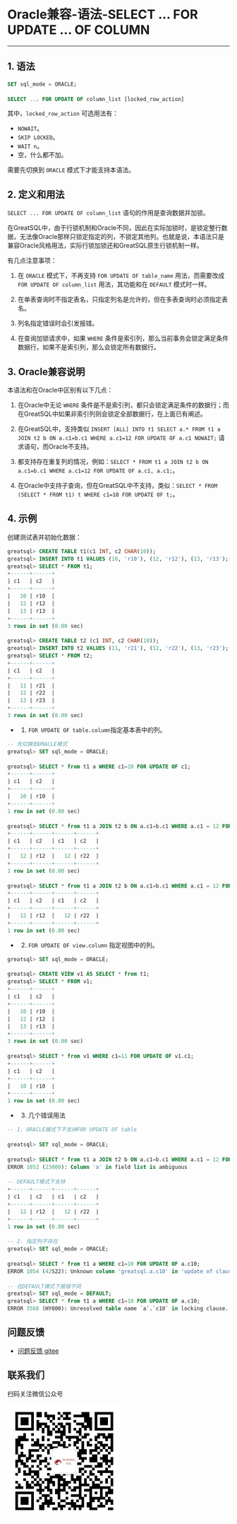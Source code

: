 # Oracle兼容-语法-SELECT ... FOR UPDATE ... OF COLUMN
---


## 1. 语法

```sql
SET sql_mode = ORACLE;

SELECT ... FOR UPDATE OF column_list [locked_row_action]
```

其中，`locked_row_action` 可选用法有：

- `NOWAIT`。
- `SKIP LOCKED`。
- `WAIT n`。
- 空，什么都不加。

需要先切换到 `ORACLE` 模式下才能支持本语法。

## 2. 定义和用法

`SELECT ... FOR UPDATE OF column_list` 语句的作用是查询数据并加锁。

在GreatSQL中，由于行锁机制和Oracle不同，因此在实际加锁时，是锁定整行数据，无法像Oracle那样只锁定指定的列，不锁定其他列。也就是说，本语法只是兼容Oracle风格用法，实际行锁加锁还和GreatSQL原生行锁机制一样。


有几点注意事项：

1. 在 `ORACLE` 模式下，不再支持 `FOR UPDATE OF table_name` 用法，而需要改成 `FOR UPDATE OF column_list` 用法，其功能和在 `DEFAULT` 模式时一样。

2. 在单表查询时不指定表名，只指定列名是允许的，但在多表查询时必须指定表名。

3. 列名指定错误时会引发报错。

4. 在查询加锁请求中，如果 `WHERE` 条件是索引列，那么当前事务会锁定满足条件数据行，如果不是索引列，那么会锁定所有数据行。


## 3. Oracle兼容说明

本语法和在Oracle中区别有以下几点：

1. 在Oracle中无论 `WHERE` 条件是不是索引列，都只会锁定满足条件的数据行；而在GreatSQL中如果非索引列则会锁定全部数据行，在上面已有阐述。

2. 在GreatSQL中，支持类似 `INSERT [ALL] INTO t1 SELECT a.* FROM t1 a JOIN t2 b ON a.c1=b.c1 WHERE a.c1=12 FOR UPDATE OF a.c1 NOWAIT;` 请求语句，而Oracle不支持。

3. 都支持存在重复列的情况，例如：`SELECT * FROM t1 a JOIN t2 b ON a.c1=b.c1 WHERE a.c1=12 FOR UPDATE OF a.c1, a.c1;`。

4. 在Oracle中支持子查询，但在GreatSQL中不支持，类似：`SELECT * FROM (SELECT * FROM t1) t WHERE c1=10 FOR UPDATE OF t;`。


## 4. 示例

创建测试表并初始化数据：
```sql
greatsql> CREATE TABLE t1(c1 INT, c2 CHAR(10));
greatsql> INSERT INTO t1 VALUES (10, 'r10'), (12, 'r12'), (13, 'r13');
greatsql> SELECT * FROM t1;
+------+------+
| c1   | c2   |
+------+------+
|   10 | r10  |
|   12 | r12  |
|   13 | r13  |
+------+------+
3 rows in set (0.00 sec)

greatsql> CREATE TABLE t2 (c1 INT, c2 CHAR(10));
greatsql> INSERT INTO t2 VALUES (11, 'r21'), (12, 'r22'), (13, 'r23');
greatsql> SELECT * FROM t2;
+------+------+
| c1   | c2   |
+------+------+
|   11 | r21  |
|   12 | r22  |
|   13 | r23  |
+------+------+
3 rows in set (0.00 sec)
```

- 1. `FOR UPDATE OF table.column`指定基本表中的列。

```sql
-- 先切换到ORACLE模式
greatsql> SET sql_mode = ORACLE;

greatsql> SELECT * from t1 a WHERE c1=10 FOR UPDATE OF c1;
+------+------+
| c1   | c2   |
+------+------+
|   10 | r10  |
+------+------+
1 row in set (0.00 sec)

greatsql> SELECT * from t1 a JOIN t2 b ON a.c1=b.c1 WHERE a.c1 = 12 FOR UPDATE OF a.c1 NOWAIT;
+------+------+------+------+
| c1   | c2   | c1   | c2   |
+------+------+------+------+
|   12 | r12  |   12 | r22  |
+------+------+------+------+
1 row in set (0.00 sec)

greatsql> SELECT * from t1 a JOIN t2 b ON a.c1=b.c1 WHERE a.c1 = 12 FOR UPDATE OF a.c1,b.c2 NOWAIT;
+------+------+------+------+
| c1   | c2   | c1   | c2   |
+------+------+------+------+
|   12 | r12  |   12 | r22  |
+------+------+------+------+
1 row in set (0.00 sec)
```

- 2. `FOR UPDATE OF view.column` 指定视图中的列。

```sql
greatsql> SET sql_mode = ORACLE;

greatsql> CREATE VIEW v1 AS SELECT * from t1;
greatsql> SELECT * FROM v1;
+------+------+
| c1   | c2   |
+------+------+
|   10 | r10  |
|   12 | r12  |
|   13 | r13  |
+------+------+
3 rows in set (0.00 sec)

greatsql> SELECT * from v1 WHERE c1=11 FOR UPDATE OF v1.c1;
+------+------+
| c1   | c2   |
+------+------+
|   10 | r10  |
+------+------+
1 row in set (0.00 sec)
```

- 3. 几个错误用法

```sql
-- 1. ORACLE模式下不支持FOR UPDATE OF table 

greatsql> SET sql_mode = ORACLE;

greatsql> SELECT * from t1 a JOIN t2 b ON a.c1=b.c1 WHERE a.c1 = 12 FOR UPDATE OF a NOWAIT;
ERROR 1052 (23000): Column 'a' in field list is ambiguous

-- DEFAULT模式下支持
+------+------+------+------+
| c1   | c2   | c1   | c2   |
+------+------+------+------+
|   12 | r12  |   12 | r22  |
+------+------+------+------+
1 row in set (0.00 sec)

-- 2. 指定列不存在
greatsql> SET sql_mode = ORACLE;

greatsql> SELECT * from t1 a WHERE c1=10 FOR UPDATE OF a.c10;
ERROR 1054 (42S22): Unknown column 'greatsql.a.c10' in 'update of clause'

-- 在DEFAULT模式下报错不同
greatsql> SET sql_mode = DEFAULT;
greatsql> SELECT * from t1 a WHERE c1=10 FOR UPDATE OF a.c10;
ERROR 3568 (HY000): Unresolved table name `a`.`c10` in locking clause.
```



**问题反馈**
---
- [问题反馈 gitee](https://gitee.com/GreatSQL/GreatSQL-Manual/issues)


**联系我们**
---

扫码关注微信公众号

![greatsql-wx](../../greatsql-wx.jpg)
